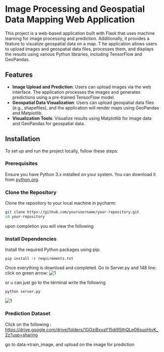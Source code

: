# Image Processing and Geospatial Data Mapping Web Application

This project is a web-based application built with Flask that uses machine learning for image processing and prediction.
Additionally, it provides a feature to visualize geospatial data on a map. T
he application allows users to upload images and geospatial data files, processes them, and displays the results using various Python libraries, including TensorFlow and GeoPandas.

## Features

- **Image Upload and Prediction**: Users can upload images via the web interface. The application processes the images and generates predictions using a pre-trained TensorFlow model.
- **Geospatial Data Visualization**: Users can upload geospatial data files (e.g., shapefiles), and the application will render maps using GeoPandas and Matplotlib.
- **Visualization Tools**: Visualize results using Matplotlib for image data and GeoPandas for geospatial data.

## Installation

To set up and run the project locally, follow these steps:

### Prerequisites

Ensure you have Python 3.x installed on your system. You can download it from [python.org](https://www.python.org/downloads/).

### Clone the Repository

Clone the repository to your local machine in pycharm:

```bash
git clone https://github.com/yourusername/your-repository.git
cd your-repository
```

upon completion you will view the following
### Install Dependencies

Install the required Python packages using pip:
```
pip install -r requirements.txt
```

Once everything is download and completed. 
Go to Server.py and 148 line: click on green arrow:
![1](https://github.com/user-attachments/assets/26fd9922-d4e1-4ead-b124-7754dec4932b)





or u can just go to the terminal write the following
```
python server.py
```
![1](https://github.com/user-attachments/assets/1df65ae7-8710-4ff1-9b37-ca664bc977c0)

### Prediction Dataset

Click on the following : https://drive.google.com/drive/folders/1GOzjBxyaY15di9SthQLp06suoHjvK_2z?usp=sharing

go to data->train_image, and upload on the image for prediction
